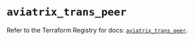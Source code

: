 # `aviatrix_trans_peer`

Refer to the Terraform Registry for docs: [`aviatrix_trans_peer`](https://registry.terraform.io/providers/aviatrixsystems/aviatrix/8.1.10/docs/resources/trans_peer).
